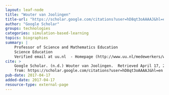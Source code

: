 ```yaml
---
layout: leaf-node
title: "Wouter van Joolingen"
title-url: "https://scholar.google.com/citations?user=hD8qt3oAAAAJ&hl=en"
author: "Google Scholar"
groups: technologies
categories: simulation-based-learning
topics: biographies
summary: |
    Professor of Science and Mathematics Education
    Science Education
    Verified email at uu.nl  - Homepage (http://www.uu.nl/medewerkers/wrvanjoolingen)
cite: >
    Google Scholar. (n.d.) Wouter van Joolingen.  Retrieved April 17, 2017
    from: https://scholar.google.com/citations?user=hD8qt3oAAAAJ&hl=en
pub-date: 2017-04-17
added-date: 2017-04-17
resource-type: external-page
---
```

